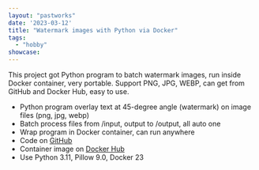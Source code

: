 ```yaml
---
layout: "pastworks"
date: '2023-03-12'
title: "Watermark images with Python via Docker"
tags:
  - "hobby"
showcase:
---
```

This project got Python program to batch watermark images, run inside Docker container, very portable. Support PNG, JPG, WEBP, can get from GitHub and Docker Hub, easy to use.

- Python program overlay text at 45-degree angle (watermark) on image files (png, jpg, webp)
- Batch process files from /input, output to /output, all auto one
- Wrap program in Docker container, can run anywhere
- Code on [GitHub](https://github.com/reverie89/docker-python-watermark)
- Container image on [Docker Hub](https://hub.docker.com/r/reverie89/python-watermark)
- Use Python 3.11, Pillow 9.0, Docker 23
